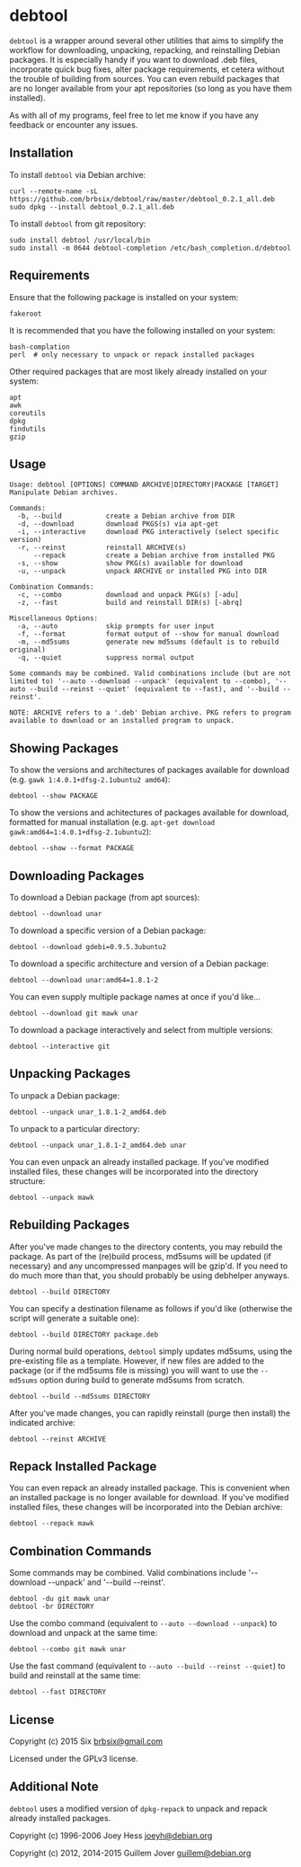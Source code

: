 # debtool

`debtool` is a wrapper around several other utilities that aims to simplify the workflow for downloading, unpacking, repacking, and reinstalling Debian packages. It is especially handy if you want to download .deb files, incorporate quick bug fixes, alter package requirements, et cetera without the trouble of building from sources. You can even rebuild packages that are no longer available from your apt repositories (so long as you have them installed).

As with all of my programs, feel free to let me know if you have any feedback or encounter any issues.

Installation
------------

To install `debtool` via Debian archive:

    curl --remote-name -sL https://github.com/brbsix/debtool/raw/master/debtool_0.2.1_all.deb
    sudo dpkg --install debtool_0.2.1_all.deb

To install `debtool` from git repository:

    sudo install debtool /usr/local/bin
    sudo install -m 0644 debtool-completion /etc/bash_completion.d/debtool

Requirements
------------

Ensure that the following package is installed on your system:

    fakeroot

It is recommended that you have the following installed on your system:

    bash-complation
    perl  # only necessary to unpack or repack installed packages

Other required packages that are most likely already installed on your system:

    apt
    awk
    coreutils
    dpkg
    findutils
    gzip

Usage
-----

    Usage: debtool [OPTIONS] COMMAND ARCHIVE|DIRECTORY|PACKAGE [TARGET]
    Manipulate Debian archives.

    Commands:
      -b, --build           create a Debian archive from DIR
      -d, --download        download PKGS(s) via apt-get
      -i, --interactive     download PKG interactively (select specific version)
      -r, --reinst          reinstall ARCHIVE(s)
          --repack          create a Debian archive from installed PKG
      -s, --show            show PKG(s) available for download
      -u, --unpack          unpack ARCHIVE or installed PKG into DIR

    Combination Commands:
      -c, --combo           download and unpack PKG(s) [-adu]
      -z, --fast            build and reinstall DIR(s) [-abrq]

    Miscellaneous Options:
      -a, --auto            skip prompts for user input
      -f, --format          format output of --show for manual download
      -m, --md5sums         generate new md5sums (default is to rebuild original)
      -q, --quiet           suppress normal output

    Some commands may be combined. Valid combinations include (but are not limited to) '--auto --download --unpack' (equivalent to --combo), '--auto --build --reinst --quiet' (equivalent to --fast), and '--build --reinst'.

    NOTE: ARCHIVE refers to a '.deb' Debian archive. PKG refers to program available to download or an installed program to unpack.

Showing Packages
-----------------

To show the versions and architectures of packages available for download (e.g. `gawk 1:4.0.1+dfsg-2.1ubuntu2 amd64`):

    debtool --show PACKAGE

To show the versions and achitectures of packages available for download, formatted for manual installation (e.g. `apt-get download gawk:amd64=1:4.0.1+dfsg-2.1ubuntu2`):

    debtool --show --format PACKAGE

Downloading Packages
---------------------

To download a Debian package (from apt sources):

    debtool --download unar

To download a specific version of a Debian package:

    debtool --download gdebi=0.9.5.3ubuntu2

To download a specific architecture and version of a Debian package:

    debtool --download unar:amd64=1.8.1-2

You can even supply multiple package names at once if you'd like...

    debtool --download git mawk unar

To download a package interactively and select from multiple versions:

    debtool --interactive git

Unpacking Packages
-------------------

To unpack a Debian package:

    debtool --unpack unar_1.8.1-2_amd64.deb

To unpack to a particular directory:

    debtool --unpack unar_1.8.1-2_amd64.deb unar

You can even unpack an already installed package. If you've modified installed files, these changes will be incorporated into the directory structure:

    debtool --unpack mawk

Rebuilding Packages
--------------------

After you've made changes to the directory contents, you may rebuild the package. As part of the (re)build process, md5sums will be updated (if necessary) and any uncompressed manpages will be gzip'd. If you need to do much more than that, you should probably be using debhelper anyways.

    debtool --build DIRECTORY

You can specify a destination filename as follows if you'd like (otherwise the script will generate a suitable one):

    debtool --build DIRECTORY package.deb

During normal build operations, `debtool` simply updates md5sums, using the pre-existing file as a template. However, if new files are added to the package (or if the md5sums file is missing) you will want to use the `--md5sums` option during build to generate md5sums from scratch.

    debtool --build --md5sums DIRECTORY

After you've made changes, you can rapidly reinstall (purge then install) the indicated archive:

    debtool --reinst ARCHIVE

Repack Installed Package
------------------------

You can even repack an already installed package. This is convenient when an installed package is no longer available for download. If you've modified installed files, these changes will be incorporated into the Debian archive:

    debtool --repack mawk

Combination Commands
---------------------

Some commands may be combined. Valid combinations include '--download --unpack' and '--build --reinst'.

    debtool -du git mawk unar
    debtool -br DIRECTORY

Use the combo command (equivalent to `--auto --download --unpack`) to download and unpack at the same time:

    debtool --combo git mawk unar

Use the fast command (equivalent to `--auto --build --reinst --quiet`) to build and reinstall at the same time:

    debtool --fast DIRECTORY

License
-------

Copyright (c) 2015 Six <brbsix@gmail.com>

Licensed under the GPLv3 license.

Additional Note
---------------

`debtool` uses a modified version of `dpkg-repack` to unpack and repack already installed packages.

Copyright (c) 1996-2006 Joey Hess <joeyh@debian.org>

Copyright (c) 2012, 2014-2015 Guillem Jover <guillem@debian.org>

